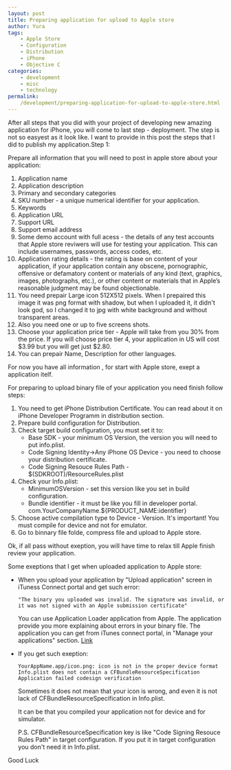 ```yaml
---
layout: post
title: Preparing application for upload to Apple store
author: Yura
tags:
    - Apple Store
    - Configuration
    - Distribution
    - iPhone
    - Objective C
categories:
    - development
    - misc
    - technology
permalink:
    /development/preparing-application-for-upload-to-apple-store.html
---
```

After all steps that you did with your project of developing new amazing application for iPhone, you will come to last step - deployment. The step is not so easyest as it look like. <!--more--> I want to provide in this post the steps that I did to publish my application.Step 1:
<!--more-->
Prepare all information that you will need to post in apple store about your application:

  1. Application name
  2. Application description
  3. Primary and secondary categories
  4. SKU number - a unique numerical identifier for your application.
  5. Keywords
  6. Application URL
  7. Support URL
  8. Support email address
  9. Some demo account with full acess - the details of any test accounts that Apple store reviwers will use for testing your application. This can include usernames, passwords, access codes, etc.
 10. Application rating details - the rating is base on content of your application, if your application contain any obscene, pornographic, offensive or defamatory content or materials of any kind (text, graphics, images, photographs, etc.), or other content or materials that in Apple’s reasonable judgment may be found objectionable.
 11. You need prepair Large icon 512X512 pixels. When I prepaired this image it was png format with shadow, but when I uploaded it, it didn't look god, so I changed it to jpg with white background and without transparent areas.
 12. Also you need one or up to five screens shots.
 13. Choose your application price tier - Apple will take from you 30% from the price. If you will choose price tier 4, your application in US will cost $3.99 but you will get just $2.80.
 14. You can prepair Name, Description  for other languages.

For now you have all information , for start with Apple store, exept a application itelf.

For preparing to upload binary file of your application you need  finish follow steps:

  1. You need to get iPhone Distribution Certificate. You can read about it on iPhone Developer Programm in distribution section.
  2. Prepare build configuration for Distribution.
  3. Check target build configuration, you must set it to: 
      * Base SDK - your minimum OS Version, the version you will need to put info.plist.
      * Code Signing Identity->Any iPhone OS Device  - you need to choose your distribution certificate.
      * Code Signing Resouce Rules Path - $(SDKROOT)/ResourceRules.plist
  4. Check your Info.plist: 
      * MinimumOSVersion - set this version like you set in build configuration.
      * Bundle identifier - it must be like you fill in developer portal. com.YourCompanyName.${PRODUCT_NAME:identifier}
  5. Choose active compilation type to Device - Version. It's important! You must compile for device and not for emulator.
  6. Go to binnary file folde, compress file and upload to Apple store.

Ok, if all pass without exeption, you will have time to relax till Apple finish review your application.

Some exeptions that I get when uploaded application to Apple store:

  * When you upload your application by "Upload application" screen in iTuness Connect portal and get such error:
  
     `"The binary you uploaded was invalid. The signature was invalid, or it was not signed with an Apple submission certificate"`
  
    You can use Application Loader application from Apple. The application provide you more explaining about errors in your binary file. The application you can get from iTunes connect portal, in "Manage your applications" section. [Link](http://itunesconnect.apple.com/apploader/ApplicationLoader_1.2.dmg)
  * If you get such exeption:
  
    `YourAppName.app/icon.png: icon is not in the proper device format Info.plist does not contain a CFBundleResourceSpecification Application failed codesign verification`
  
    Sometimes it does not mean that your icon is wrong, and even it is not lack of CFBundleResourceSpecification in Info.plist.
  
    It can be that you compiled your application not for device and for simulator.
  
    P.S. CFBundleResourceSpecification key is like "Code Signing Resouce Rules Path" in target configuration. If you put it in target configuration you don't need it in Info.plist.

Good Luck